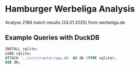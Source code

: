 # Hamburger Werbeliga Analysis

Analyse 2188 match results (24.01.2025) from werbeliga.de

## Example Queries with DuckDB
```sql
INSTALL sqlite;
LOAD sqlite;
ATTACH '../src/crawler/app.db' AS db (TYPE sqlite);
USE db;
```
